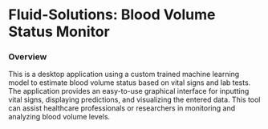 # **Fluid-Solutions: Blood Volume Status Monitor**

### **Overview**

This is a desktop application using a custom trained machine learning model to estimate blood volume status based on vital signs and lab tests. The application provides an easy-to-use graphical interface for inputting vital signs, displaying predictions, and visualizing the entered data. This tool can assist healthcare professionals or researchers in monitoring and analyzing blood volume levels.
